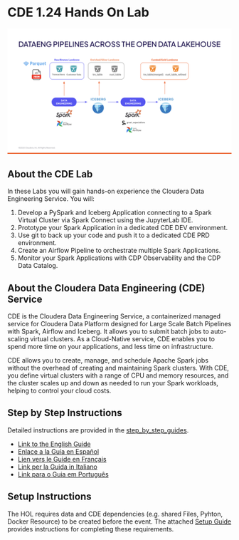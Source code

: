 # CDE 1.24 Hands On Lab

![alt text](/img/new-ref-arch.png)

## About the CDE Lab

In these Labs you will gain hands-on experience the Cloudera Data Engineering Service. You will:

1. Develop a PySpark and Iceberg Application connecting to a Spark Virtual Cluster via Spark Connect using the JupyterLab IDE.
2. Prototype your Spark Application in a dedicated CDE DEV environment.
3. Use git to back up your code and push it to a dedicated CDE PRD environment.
4. Create an Airflow Pipeline to orchestrate multiple Spark Applications.
5. Monitor your Spark Applications with CDP Observability and the CDP Data Catalog.

## About the Cloudera Data Engineering (CDE) Service

CDE is the Cloudera Data Engineering Service, a containerized managed service for Cloudera Data Platform designed for Large Scale Batch Pipelines with Spark, Airflow and Iceberg. It allows you to submit batch jobs to auto-scaling virtual clusters. As a Cloud-Native service, CDE enables you to spend more time on your applications, and less time on infrastructure.

CDE allows you to create, manage, and schedule Apache Spark jobs without the overhead of creating and maintaining Spark clusters. With CDE, you define virtual clusters with a range of CPU and memory resources, and the cluster scales up and down as needed to run your Spark workloads, helping to control your cloud costs.

## Step by Step Instructions

Detailed instructions are provided in the [step_by_step_guides](https://github.com/pdefusco/CDE_124_HOL/tree/main/step_by_step_guides/english).

* [Link to the English Guide](https://github.com/pdefusco/CDE_124_HOL/tree/main/step_by_step_guides/english)
* [Enlace a la Guía en Español](https://github.com/pdefusco/CDE_124_HOL/tree/main/step_by_step_guides/espa%C3%B1ol)
* [Lien vers le Guide en Français](https://github.com/pdefusco/CDE_124_HOL/tree/main/step_by_step_guides/fran%C3%A7ais)
* [Link per la Guida in Italiano](https://github.com/pdefusco/CDE_124_HOL/tree/main/step_by_step_guides/italiano)
* [Link para o Guia em Português](https://github.com/pdefusco/CDE_124_HOL/tree/main/step_by_step_guides/portugu%C3%AAs)

## Setup Instructions

The HOL requires data and CDE dependencies (e.g. shared Files, Pyhton, Docker Resource) to be created before the event. The attached [Setup Guide](https://github.com/pdefusco/CDE_124_HOL/blob/main/setup/README.md) provides instructions for completing these requirements.
